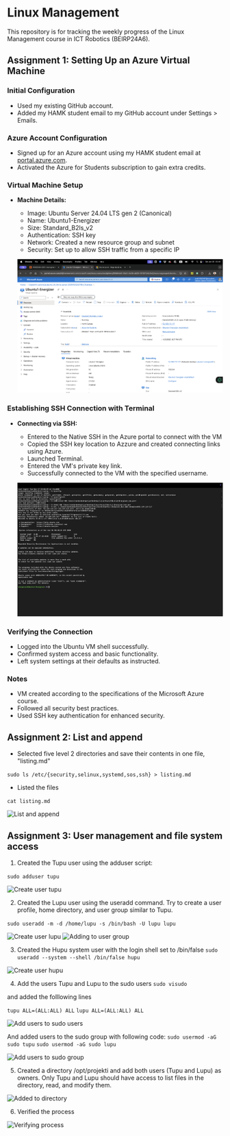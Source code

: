 # Linux Management
This repository is for tracking the weekly progress of the Linux Management course in ICT Robotics (BEIRP24A6).

## Assignment 1: Setting Up an Azure Virtual Machine

### Initial Configuration
- Used my existing GitHub account.
- Added my HAMK student email to my GitHub account under Settings > Emails.

### Azure Account Configuration
- Signed up for an Azure account using my HAMK student email at [portal.azure.com](https://portal.azure.com).
- Activated the Azure for Students subscription to gain extra credits.

### Virtual Machine Setup
- **Machine Details:**
  - Image: Ubuntu Server 24.04 LTS gen 2 (Canonical)
  - Name: Ubuntu1-Energizer
  - Size: Standard_B2ls_v2
  - Authentication: SSH key
  - Network: Created a new resource group and subnet
  - Security: Set up to allow SSH traffic from a specific IP

  ![Azzure VM](Images/w1_energizer_vm.png)

### Establishing SSH Connection with Terminal 
- **Connecting via SSH:**
  - Entered to the Native SSH in the Azure portal to connect with the VM
  - Copied the SSH key location to Azzure  and created connecting links using Azure.
  - Launched Terminal.
  - Entered the VM's private key link.
  - Successfully connected to the VM with the specified username.

  ![SSH Connection](Images/w1_energizer_ssh_connection.png)

### Verifying the Connection
- Logged into the Ubuntu VM shell successfully.
- Confirmed system access and basic functionality.
- Left system settings at their defaults as instructed.

### Notes
- VM created according to the specifications of the Microsoft Azure course.
- Followed all security best practices.
- Used SSH key authentication for enhanced security.

## Assignment 2: List and append

- Selected five level 2 directories and save their contents in one file, "listing.md"

```sudo ls /etc/{security,selinux,systemd,sos,ssh} > listing.md```

- Listed the files

```cat listing.md```

![List and append](Images/w2_energizer_list_and_append_01.png)

## Assignment 3: User management and file system access

1. Created the Tupu user using the adduser script:

```sudo adduser tupu```

![Create user tupu](Images/w3_1.png)

2. Created the Lupu user using the useradd command. Try to create a user profile, home directory, and user group similar to Tupu.

```sudo useradd -m -d /home/lupu -s /bin/bash -U lupu lupu```

![Create user lupu](Images/w3_2.png)
![Adding to user group](Images/w3_3.png)

3. Created the Hupu system user with the login shell set to /bin/false
```sudo useradd --system --shell /bin/false hupu```

![Create user hupu](Images/w3_4.png)

4. Add the users Tupu and Lupu to the sudo users
```sudo visudo```

and added the folllowing lines

```tupu ALL=(ALL:ALL) ALL```
```lupu ALL=(ALL:ALL) ALL```

![Add users to sudo users](Images/w3_5.png)

And added users to the sudo group with following code:
```sudo usermod -aG sudo tupu``` 
```sudo usermod -aG sudo lupu``` 

![Add users to sudo group](Images/w3_6.png)

5. Created a directory /opt/projekti and add both users (Tupu and Lupu) as owners. Only Tupu and Lupu should have access to list files in the directory, read, and modify them.

![Added to directory](Images/w3_7.png)

6. Verified the process

![Verifying process](Images/w3_8.png)

